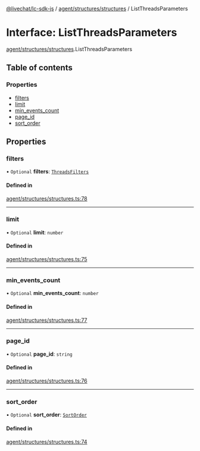 [@livechat/lc-sdk-js](../README.md) / [agent/structures/structures](../modules/agent_structures_structures.md) / ListThreadsParameters

# Interface: ListThreadsParameters

[agent/structures/structures](../modules/agent_structures_structures.md).ListThreadsParameters

## Table of contents

### Properties

- [filters](agent_structures_structures.ListThreadsParameters.md#filters)
- [limit](agent_structures_structures.ListThreadsParameters.md#limit)
- [min\_events\_count](agent_structures_structures.ListThreadsParameters.md#min_events_count)
- [page\_id](agent_structures_structures.ListThreadsParameters.md#page_id)
- [sort\_order](agent_structures_structures.ListThreadsParameters.md#sort_order)

## Properties

### filters

• `Optional` **filters**: [`ThreadsFilters`](agent_structures_filters.ThreadsFilters.md)

#### Defined in

[agent/structures/structures.ts:78](https://github.com/livechat/lc-sdk-js/blob/125a327/src/agent/structures/structures.ts#L78)

___

### limit

• `Optional` **limit**: `number`

#### Defined in

[agent/structures/structures.ts:75](https://github.com/livechat/lc-sdk-js/blob/125a327/src/agent/structures/structures.ts#L75)

___

### min\_events\_count

• `Optional` **min\_events\_count**: `number`

#### Defined in

[agent/structures/structures.ts:77](https://github.com/livechat/lc-sdk-js/blob/125a327/src/agent/structures/structures.ts#L77)

___

### page\_id

• `Optional` **page\_id**: `string`

#### Defined in

[agent/structures/structures.ts:76](https://github.com/livechat/lc-sdk-js/blob/125a327/src/agent/structures/structures.ts#L76)

___

### sort\_order

• `Optional` **sort\_order**: [`SortOrder`](../enums/agent_structures_structures.SortOrder.md)

#### Defined in

[agent/structures/structures.ts:74](https://github.com/livechat/lc-sdk-js/blob/125a327/src/agent/structures/structures.ts#L74)

